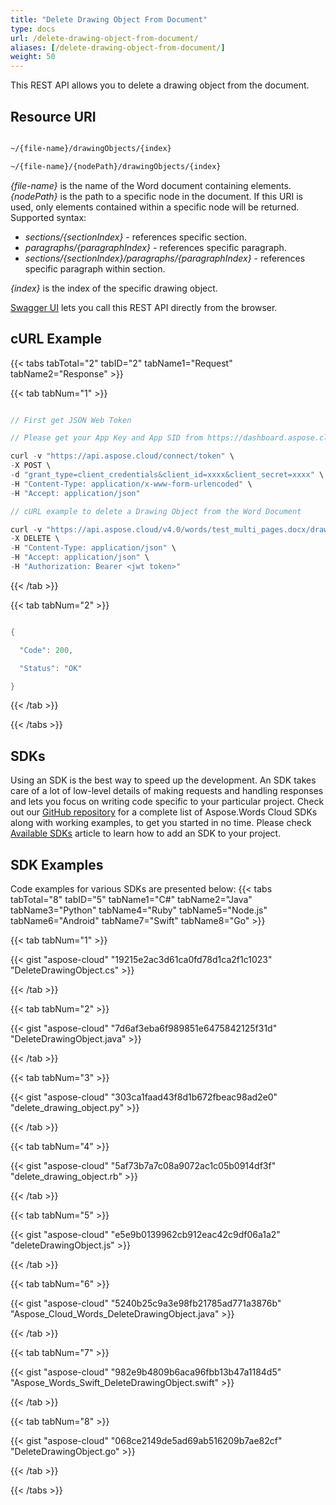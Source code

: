 ```yaml
---
title: "Delete Drawing Object From Document"
type: docs
url: /delete-drawing-object-from-document/
aliases: [/delete-drawing-object-from-document/]
weight: 50
---
```


This REST API allows you to delete a drawing object from the document.
## Resource URI
```html

~/{file-name}/drawingObjects/{index}

~/{file-name}/{nodePath}/drawingObjects/{index}

```

*{file-name}* is the name of the Word document containing elements.
*{nodePath}* is the path to a specific node in the document. If this URI is used, only elements contained within a specific node will be returned. Supported syntax:

- *sections/{sectionIndex}* - references specific section.
- *paragraphs/{paragraphIndex}* - references specific paragraph.
- *sections/{sectionIndex}/paragraphs/{paragraphIndex}* - references specific paragraph within section.

*{index}* is the index of the specific drawing object.

[Swagger UI](https://apireference.aspose.cloud/words/#/DrawingObjects/DeleteDrawingObject) lets you call this REST API directly from the browser. 
## cURL Example
{{< tabs tabTotal="2" tabID="2" tabName1="Request" tabName2="Response" >}}

{{< tab tabNum="1" >}}

```java

// First get JSON Web Token

// Please get your App Key and App SID from https://dashboard.aspose.cloud/#/apps. Kindly place App Key in "client_secret" and App SID in "client_id" argument.

curl -v "https://api.aspose.cloud/connect/token" \
-X POST \
-d "grant_type=client_credentials&client_id=xxxx&client_secret=xxxx" \
-H "Content-Type: application/x-www-form-urlencoded" \
-H "Accept: application/json"

// cURL example to delete a Drawing Object from the Word Document

curl -v "https://api.aspose.cloud/v4.0/words/test_multi_pages.docx/drawingObjects/0" \
-X DELETE \
-H "Content-Type: application/json" \
-H "Accept: application/json" \
-H "Authorization: Bearer <jwt token>"

```

{{< /tab >}}

{{< tab tabNum="2" >}}

```java

{

  "Code": 200,

  "Status": "OK"

}

```

{{< /tab >}}

{{< /tabs >}}
## SDKs
Using an SDK is the best way to speed up the development. An SDK takes care of a lot of low-level details of making requests and handling responses and lets you focus on writing code specific to your particular project. Check out our [GitHub repository](https://github.com/aspose-words-cloud) for a complete list of Aspose.Words Cloud SDKs along with working examples, to get you started in no time. Please check [Available SDKs](/available-sdks/) article to learn how to add an SDK to your project.
## SDK Examples
Code examples for various SDKs are presented below:
{{< tabs tabTotal="8" tabID="5" tabName1="C#" tabName2="Java" tabName3="Python" tabName4="Ruby" tabName5="Node.js" tabName6="Android" tabName7="Swift" tabName8="Go" >}}

{{< tab tabNum="1" >}}

{{< gist "aspose-cloud" "19215e2ac3d61ca0fd78d1ca2f1c1023" "DeleteDrawingObject.cs" >}}

{{< /tab >}}

{{< tab tabNum="2" >}}

{{< gist "aspose-cloud" "7d6af3eba6f989851e6475842125f31d" "DeleteDrawingObject.java" >}}

{{< /tab >}}

{{< tab tabNum="3" >}}

{{< gist "aspose-cloud" "303ca1faad43f8d1b672fbeac98ad2e0" "delete_drawing_object.py" >}}

{{< /tab >}}

{{< tab tabNum="4" >}}

{{< gist "aspose-cloud" "5af73b7a7c08a9072ac1c05b0914df3f" "delete_drawing_object.rb" >}}

{{< /tab >}}

{{< tab tabNum="5" >}}

{{< gist "aspose-cloud" "e5e9b0139962cb912eac42c9df06a1a2" "deleteDrawingObject.js" >}}

{{< /tab >}}

{{< tab tabNum="6" >}}

{{< gist "aspose-cloud" "5240b25c9a3e98fb21785ad771a3876b" "Aspose_Cloud_Words_DeleteDrawingObject.java" >}}

{{< /tab >}}

{{< tab tabNum="7" >}}

{{< gist "aspose-cloud" "982e9b4809b6aca96fbb13b47a1184d5" "Aspose_Words_Swift_DeleteDrawingObject.swift" >}}

{{< /tab >}}

{{< tab tabNum="8" >}}

{{< gist "aspose-cloud" "068ce2149de5ad69ab516209b7ae82cf" "DeleteDrawingObject.go" >}}

{{< /tab >}}

{{< /tabs >}}
